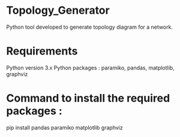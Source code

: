 # Topology_Generator
Python tool developed to generate topology diagram for a network.

# Requirements
Python version 3.x
Python packages : paramiko, pandas, matplotlib, graphviz

# Command to install the required packages :
pip install pandas paramiko matplotlib graphviz
